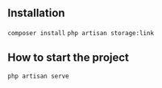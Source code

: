 
## Installation
`composer install`
`php artisan storage:link`

## How to start the project
`php artisan serve`